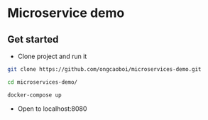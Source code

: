 # Microservice demo

## Get started

- Clone project and run it

```sh
git clone https://github.com/ongcaoboi/microservices-demo.git

cd microservices-demo/

docker-compose up

```

- Open to localhost:8080
